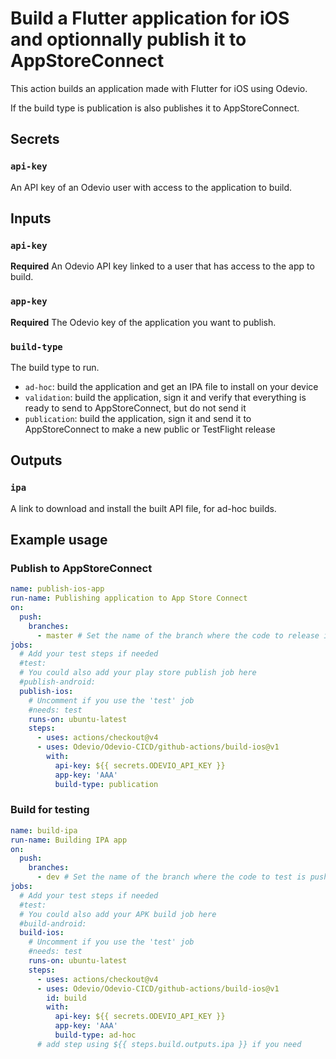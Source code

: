 # Build a Flutter application for iOS and optionnally publish it to AppStoreConnect

This action builds an application made with Flutter for iOS using Odevio.

If the build type is publication is also publishes it to AppStoreConnect.

## Secrets
### `api-key`
An API key of an Odevio user with access to the application to build.

## Inputs

### `api-key`
**Required** An Odevio API key linked to a user that has access to the app to build.

### `app-key`
**Required** The Odevio key of the application you want to publish.

### `build-type`
The build type to run.
- `ad-hoc`: build the application and get an IPA file to install on your device
- `validation`: build the application, sign it and verify that everything is ready to send to AppStoreConnect, but do not send it
- `publication`: build the application, sign it and send it to AppStoreConnect to make a new public or TestFlight release

## Outputs

### `ipa`
A link to download and install the built API file, for ad-hoc builds.

## Example usage

### Publish to AppStoreConnect
```yaml
name: publish-ios-app
run-name: Publishing application to App Store Connect
on:
  push:
    branches:
      - master # Set the name of the branch where the code to release is pushed
jobs:
  # Add your test steps if needed
  #test:
  # You could also add your play store publish job here
  #publish-android:
  publish-ios:
    # Uncomment if you use the 'test' job
    #needs: test
    runs-on: ubuntu-latest
    steps:
      - uses: actions/checkout@v4
      - uses: Odevio/Odevio-CICD/github-actions/build-ios@v1
        with:
          api-key: ${{ secrets.ODEVIO_API_KEY }}
          app-key: 'AAA'
          build-type: publication
```

### Build for testing
```yaml
name: build-ipa
run-name: Building IPA app
on:
  push:
    branches:
      - dev # Set the name of the branch where the code to test is pushed
jobs:
  # Add your test steps if needed
  #test:
  # You could also add your APK build job here
  #build-android:
  build-ios:
    # Uncomment if you use the 'test' job
    #needs: test
    runs-on: ubuntu-latest
    steps:
      - uses: actions/checkout@v4
      - uses: Odevio/Odevio-CICD/github-actions/build-ios@v1
        id: build
        with:
          api-key: ${{ secrets.ODEVIO_API_KEY }}
          app-key: 'AAA'
          build-type: ad-hoc
      # add step using ${{ steps.build.outputs.ipa }} if you need
```
